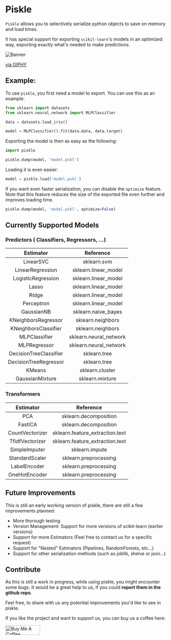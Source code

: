 # Piskle
`Piskle` allows you to selectively serialize python objects to save on memory and load times. 

It has special support for exporting `scikit-learn`'s  models in an optimized way, 
exporting exactly what's needed to make predictions.

![Banner](https://media.giphy.com/media/QVhHtKMbPZAzoKLUG2/giphy.gif)
<p><a href="https://giphy.com/gifs/rickandmorty-season-3-adult-swim-rick-and-morty-QVhHtKMbPZAzoKLUG2">via GIPHY</a></p>

## Example:
To use `piskle`, you first need a model to export. You can use this as an example:

```python
from sklearn import datasets
from sklearn.neural_network import MLPClassifier

data = datasets.load_iris()

model = MLPClassifier().fit(data.data, data.target)
```

Exporting the model is then as easy as the following:
```python
import piskle

piskle.dump(model, 'model.pskl')
```

Loading it is even easier:
```python
model = piskle.load('model.pskl')
```

If you want even faster serialization, you can disable the `optimize` feature. 
Note that this feature reduces the size of the exported file even further and improves loading time.
```python
piskle.dump(model, 'model.pskl', optimize=False)
```

## Currently Supported Models
### Predictors ( Classifiers, Regressors, ...)
|       Estimator        |       Reference        |
| :--------------------: | :--------------------: |
|       LinearSVC        |      sklearn.svm       |
|    LinearRegression    |  sklearn.linear_model  |
|   LogisticRegression   |  sklearn.linear_model  |
|         Lasso          |  sklearn.linear_model  |
|         Ridge          |  sklearn.linear_model  |
|       Perceptron       |  sklearn.linear_model  |
|       GaussianNB       |  sklearn.naive_bayes   |
|  KNeighborsRegressor   |   sklearn.neighbors    |
|  KNeighborsClassifier  |   sklearn.neighbors    |
|     MLPClassifier      | sklearn.neural_network |
|      MLPRegressor      | sklearn.neural_network |
| DecisionTreeClassifier |      sklearn.tree      |
| DecisionTreeRegressor  |      sklearn.tree      |
|         KMeans         |    sklearn.cluster     |
|    GaussianMixture     |    sklearn.mixture     |
### Transformers
|    Estimator    |            Reference            |
| :-------------: | :-----------------------------: |
|       PCA       |      sklearn.decomposition      |
|     FastICA     |      sklearn.decomposition      |
| CountVectorizer | sklearn.feature_extraction.text |
| TfidfVectorizer | sklearn.feature_extraction.text |
|  SimpleImputer  |         sklearn.impute          |
| StandardScaler  |      sklearn.preprocessing      |
|  LabelEncoder   |      sklearn.preprocessing      |
|  OneHotEncoder  |      sklearn.preprocessing      |

## Future Improvements
This is still an early working version of piskle, there are still a few improvements planned:
- More thorough testing
- Version Management: Support for more versions of scikit-learn (earlier versions)
- Support for more Estimators (Feel free to contact us for a specific request)
- Support for "Nested" Estimators (Pipelines, RandomForests, etc...)
- Support for other serialization methods (such as joblib, shelve or json...)

## Contribute
As this is still a work in progress, while using piskle, you might encounter some bugs.
It would be a great help to us, if you could **report them in the github repo**.

Feel free, to share with us any potential improvements you'd like to see in piskle.



If you like the project and want to support us, you can buy us a coffee here:

<a href="https://www.buymeacoffee.com/amal.hasni" target="_blank"><img src="https://cdn.buymeacoffee.com/buttons/v2/default-yellow.png" alt="Buy Me A Coffee" style="height: 30px !important;width: 108px !important;" ></a>



